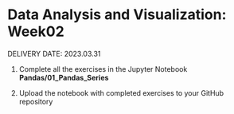 # Data Analysis and Visualization: Week02

DELIVERY DATE: 2023.03.31

1) Complete all the exercises in the Jupyter Notebook **Pandas/01_Pandas_Series**

2) Upload the notebook with completed exercises to your GitHub repository
